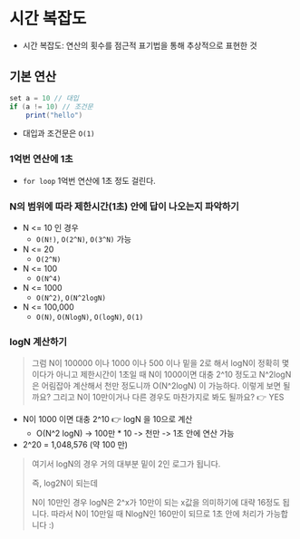 # 시간 복잡도 

- 시간 복잡도: 연산의 횟수를 점근적 표기법을 통해 추상적으로 표현한 것

## 기본 연산

```java
set a = 10 // 대입
if (a != 10) // 조건문
    print("hello")
```

- 대입과 조건문은 `O(1)`

### 1억번 연산에 1초

- `for loop` 1억번 연산에 1초 정도 걸린다.

### N의 범위에 따라 제한시간(1초) 안에 답이 나오는지 파악하기

- N <= 10 인 경우
  - `O(N!)`, `O(2^N)`, `O(3^N)` 가능
- N <= 20
  - `O(2^N)`
- N <= 100
  - `O(N^4)`
- N <= 1000
  - `O(N^2)`, `O(N^2logN)`
- N <= 100,000
  - `O(N)`, `O(NlogN)`, `O(logN)`, `O(1)`

### logN 계산하기

> 그럼 N이 100000 이나 1000 이나 500 이나 밑을 2로 해서 logN이 정확히 몇이다가 아니고 제한시간이 1초일 때 N이 1000이면 대충 2^10 정도고 N^2logN 은 어림잡아 계산해서 천만 정도니까 O(N^2logN) 이 가능하다. 이렇게 보면 될까요? 그리고 N이 10만이거나 다른 경우도 마찬가지로 봐도 될까요? 👉 YES

- N이 1000 이면 대충 2^10 👉 logN 을 10으로 계산
  - O(N^2 logN) -> 100만 * 10 -> 천만 -> 1초 안에 연산 가능
- 2^20 = 1,048,576 (약 100 만)

> 여기서 logN의 경우 거의 대부분 밑이 2인 로그가 됩니다.
> 
> 즉, log2N이 되는데
> 
> N이 10만인 경우 logN은 2^x가 10만이 되는 x값을 의미하기에 대략 16정도 됩니다. 따라서 N이 10만일 때 NlogN인 160만이 되므로 1초 안에 처리가 가능합니다 :)